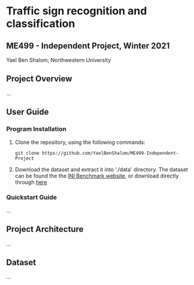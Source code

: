# Traffic sign recognition and classification
## ME499 - Independent Project, Winter 2021
Yael Ben Shalom, Northwestern University

## Project Overview
...


## User Guide
### Program Installation

1. Clone the repository, using the following commands:
    ```
    git clone https://github.com/YaelBenShalom/ME499-Independent-Project
    ```

2. Download the dataset and extract it into './data' directory. The dataset can be found the the [INI Benchmark website](https://benchmark.ini.rub.de/?section=gtsrb&subsection=news), or download directly through [here](https://s3-us-west-1.amazonaws.com/udacity-selfdrivingcar/traffic-signs-data.zip)


### Quickstart Guide
...

## Project Architecture
...


## Dataset
...
